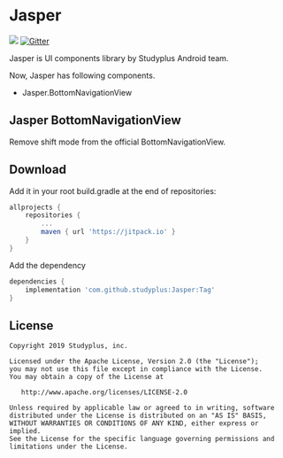 # Jasper

[![](https://jitpack.io/v/studyplus/Jasper.svg)](https://jitpack.io/#studyplus/Jasper) [![Gitter](https://badges.gitter.im/study-oss/jasper.svg)](https://gitter.im/study-oss/jasper?utm_source=badge&utm_medium=badge&utm_campaign=pr-badge)

Jasper is UI components library by Studyplus Android team.

Now, Jasper has following components.

- Jasper.BottomNavigationView

## Jasper BottomNavigationView

Remove shift mode from the official BottomNavigationView.

## Download

Add it in your root build.gradle at the end of repositories:


```groovy
allprojects {
    repositories {
        ...
        maven { url 'https://jitpack.io' }
    }
}
```

Add the dependency

```groovy
dependencies {
    implementation 'com.github.studyplus:Jasper:Tag'
}
```

## License

```text
Copyright 2019 Studyplus, inc.

Licensed under the Apache License, Version 2.0 (the "License");
you may not use this file except in compliance with the License.
You may obtain a copy of the License at

   http://www.apache.org/licenses/LICENSE-2.0

Unless required by applicable law or agreed to in writing, software
distributed under the License is distributed on an "AS IS" BASIS,
WITHOUT WARRANTIES OR CONDITIONS OF ANY KIND, either express or implied.
See the License for the specific language governing permissions and
limitations under the License.
```
